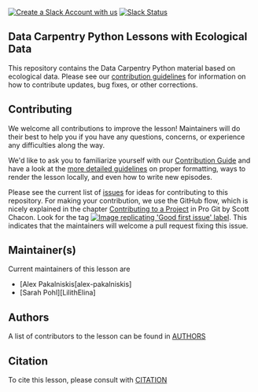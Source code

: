 [![Create a Slack Account with us][slack-account-icon]][slack-heroku]
[![Slack Status][slack-status-icon]][slack-status]

## Data Carpentry Python Lessons with Ecological Data

This repository contains the Data Carpentry Python material based on ecological
data. Please see our [contribution guidelines](CONTRIBUTING.md) for information
on how to contribute updates, bug fixes, or other corrections.

## Contributing

We welcome all contributions to improve the lesson! Maintainers will do their best to help you
if you have any questions, concerns, or experience any difficulties along the way.

We'd like to ask you to familiarize yourself with our [Contribution Guide](CONTRIBUTING.md)
and have a look at the [more detailed guidelines][lesson-example] on proper formatting,
ways to render the lesson locally, and even how to write new episodes.

Please see the current list of [issues][issues] for ideas for contributing to this
repository. For making your contribution, we use the GitHub flow, which is
nicely explained in the chapter [Contributing to a Project][contributing-to-a-project] in Pro Git
by Scott Chacon.
Look for the tag [![Image replicating 'Good first issue' label][gfi-label]][gfi].
This indicates that the maintainers will welcome a pull request fixing this issue.


## Maintainer(s)

Current maintainers of this lesson are

* [Alex Pakalniskis[alex-pakalniskis]
* [Sarah Pohl][LilithElina]

## Authors

A list of contributors to the lesson can be found in [AUTHORS](AUTHORS)

## Citation

To cite this lesson, please consult with [CITATION](CITATION)

[contributing-to-a-project]: http://git-scm.com/book/en/v2/GitHub-Contributing-to-a-Project
[gfi-label]: https://img.shields.io/badge/-good%20first%20issue-gold.svg
[gfi]: https://github.com/datacarpentry/python-ecology-lesson/labels/good%20first%20issue
[issues]: https://github.com/datacarpentry/python-ecology-lesson/issues
[lesson-example]: https://carpentries.github.io/lesson-example
[maxim-belkin]: https://github.com/maxim-belkin
[slack-account-icon]: https://img.shields.io/badge/Create_Slack_Account-The_Carpentries-071159.svg
[slack-heroku]: https://swc-slack-invite.herokuapp.com/
[slack-status-icon]: https://img.shields.io/badge/Slack_Channel-dc--ecology--py-E01563.svg
[slack-status]: https://swcarpentry.slack.com/messages/C9X44HCDS
